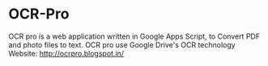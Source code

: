 # OCR-Pro
OCR pro is a web application written in Google Apps Script, to Convert PDF and photo files to text. OCR pro use Google Drive's OCR technology Website:  http://ocrpro.blogspot.in/
